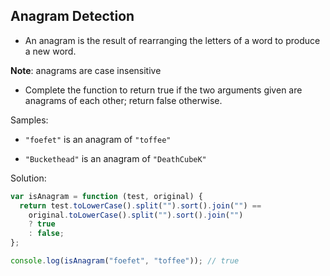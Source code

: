 ## Anagram Detection

- An anagram is the result of rearranging the letters of a word to produce a new word.

<b>Note</b>: anagrams are case insensitive

- Complete the function to return true if the two arguments given are anagrams of each other; return false otherwise.

Samples:
- `"foefet"` is an anagram of `"toffee"`

- `"Buckethead"` is an anagram of `"DeathCubeK"`
 
 
Solution: 
```js
var isAnagram = function (test, original) {
  return test.toLowerCase().split("").sort().join("") ==
    original.toLowerCase().split("").sort().join("")
    ? true
    : false;
};

console.log(isAnagram("foefet", "toffee")); // true
```